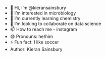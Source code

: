 - 👋 Hi, I’m @kieransainsbury
- 👀 I’m interested in microbiology
- 🌱 I’m currently learning chemistry
- 💞️ I’m looking to collaborate on data science
- 📫 How to reach me - instagram
- 😄 Pronouns: he/him
- ⚡ Fun fact: I like soccer
- Author: Kieran Sainsbury
 
<!---
kieransainsbury/kieransainsbury is a ✨ special ✨ repository because its `README.md` (this file) appears on your GitHub profile.
You can click the Preview link to take a look at your changes.
--->
